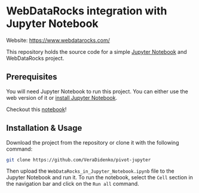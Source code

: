 # WebDataRocks integration with Jupyter Notebook
Website: https://www.webdatarocks.com/

This repository holds the source code for a simple [Jupyter Notebook](https://jupyter.org/) and WebDataRocks project.

## Prerequisites

You will need Jupyter Notebook to run this project. You can either use the web version of it or [install Jupyter Notebook](https://jupyter.org/install.html).

Checkout this [notebook](https://github.com/VeraDidenko/pivot-jupyter/blob/master/WebDataRocks_in_Jupyter_Notebook.ipynb)!

## Installation & Usage
Download the project from the repository or clone it with the following command:

```bash
git clone https://github.com/VeraDidenko/pivot-jupyter
```

Then upload the `WebDataRocks_in_Jupyter_Notebook.ipynb` file to the Jupyter Notebook and run it. To run the notebook, select the `Cell` section in the navigation bar and click on the `Run all` command.


